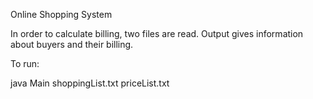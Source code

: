 Online Shopping System

In order to calculate billing, two files are read. Output gives information about buyers and their billing. 

To run:

java Main shoppingList.txt priceList.txt
